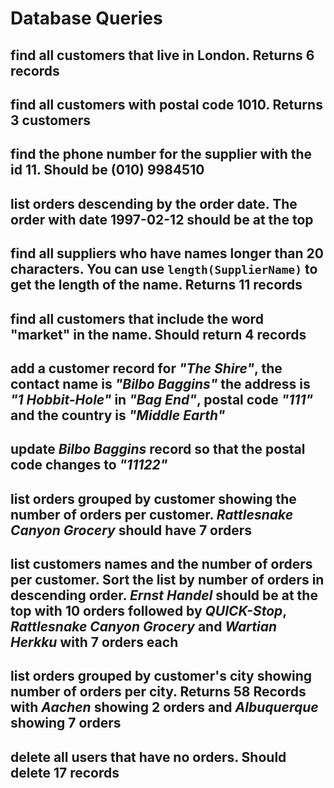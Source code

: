 # Database Queries

## find all customers that live in London. Returns 6 records

## find all customers with postal code 1010. Returns 3 customers

## find the phone number for the supplier with the id 11. Should be (010) 9984510

## list orders descending by the order date. The order with date 1997-02-12 should be at the top

## find all suppliers who have names longer than 20 characters. You can use `length(SupplierName)` to get the length of the name. Returns 11 records

## find all customers that include the word "market" in the name. Should return 4 records

## add a customer record for _"The Shire"_, the contact name is _"Bilbo Baggins"_ the address is _"1 Hobbit-Hole"_ in _"Bag End"_, postal code _"111"_ and the country is _"Middle Earth"_

## update _Bilbo Baggins_ record so that the postal code changes to _"11122"_

## list orders grouped by customer showing the number of orders per customer. _Rattlesnake Canyon Grocery_ should have 7 orders

## list customers names and the number of orders per customer. Sort the list by number of orders in descending order. _Ernst Handel_ should be at the top with 10 orders followed by _QUICK-Stop_, _Rattlesnake Canyon Grocery_ and _Wartian Herkku_ with 7 orders each

## list orders grouped by customer's city showing number of orders per city. Returns 58 Records with _Aachen_ showing 2 orders and _Albuquerque_ showing 7 orders

## delete all users that have no orders. Should delete 17 records
